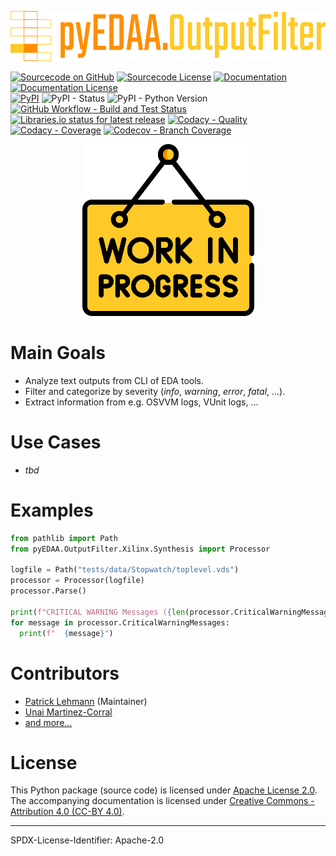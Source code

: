 <p align="center">
  <a title="edaa-org.github.io/pyEDAA.OutputFilter" href="https://edaa-org.github.io/pyEDAA.OutputFilter"><img height="80px" src="doc/_static/logo.svg"/></a>
</p>

[![Sourcecode on GitHub](https://img.shields.io/badge/pyEDAA-OUTPUTFILTER-ab47bc.svg?longCache=true&style=flat-square&logo=github&longCache=true&logo=GitHub&labelColor=6a1b9a)](https://GitHub.com/edaa-org/pyEDAA.OUTPUTFILTER)
[![Sourcecode License](https://img.shields.io/pypi/l/pyEDAA.OUTPUTFILTER?longCache=true&style=flat-square&logo=Apache&label=code)](LICENSE.md)
[![Documentation](https://img.shields.io/website?longCache=true&style=flat-square&label=edaa-org.github.io%2FpyEDAA.OUTPUTFILTER&logo=GitHub&logoColor=fff&up_color=blueviolet&up_message=Read%20now%20%E2%9E%9A&url=https%3A%2F%2Fedaa-org.github.io%2FpyEDAA.OUTPUTFILTER%2Findex.html)](https://edaa-org.github.io/pyEDAA.OUTPUTFILTER/)
[![Documentation License](https://img.shields.io/badge/doc-CC--BY%204.0-green?longCache=true&style=flat-square&logo=CreativeCommons&logoColor=fff)](LICENSE.md)  
[![PyPI](https://img.shields.io/pypi/v/pyEDAA.OUTPUTFILTER?longCache=true&style=flat-square&logo=PyPI&logoColor=FBE072)](https://pypi.org/project/pyEDAA.OUTPUTFILTER/)
![PyPI - Status](https://img.shields.io/pypi/status/pyEDAA.OUTPUTFILTER?longCache=true&style=flat-square&logo=PyPI&logoColor=FBE072)
![PyPI - Python Version](https://img.shields.io/pypi/pyversions/pyEDAA.OUTPUTFILTER?longCache=true&style=flat-square&logo=PyPI&logoColor=FBE072)  
[![GitHub Workflow - Build and Test Status](https://img.shields.io/github/actions/workflow/status/edaa-org/pyEDAA.OUTPUTFILTER/Pipeline.yml?longCache=true&style=flat-square&label=Build%20and%20test&logo=GitHub%20Actions&logoColor=FFFFFF)](https://GitHub.com/edaa-org/pyEDAA.OUTPUTFILTER/actions/workflows/Pipeline.yml)
[![Libraries.io status for latest release](https://img.shields.io/librariesio/release/pypi/pyEDAA.OUTPUTFILTER?longCache=true&style=flat-square&logo=Libraries.io&logoColor=fff)](https://libraries.io/github/edaa-org/pyEDAA.OUTPUTFILTER)
[![Codacy - Quality](https://img.shields.io/codacy/grade/4918480c41594ffbb62f8ff98433b800?longCache=true&style=flat-square&logo=Codacy)](https://www.codacy.com/gh/edaa-org/pyEDAA.OUTPUTFILTER)
[![Codacy - Coverage](https://img.shields.io/codacy/coverage/4918480c41594ffbb62f8ff98433b800?longCache=true&style=flat-square&logo=Codacy)](https://www.codacy.com/gh/edaa-org/pyEDAA.OUTPUTFILTER)
[![Codecov - Branch Coverage](https://img.shields.io/codecov/c/github/edaa-org/pyEDAA.OUTPUTFILTER?longCache=true&style=flat-square&logo=Codecov)](https://codecov.io/gh/edaa-org/pyEDAA.OUTPUTFILTER)

<!--
[![Dependent repos (via libraries.io)](https://img.shields.io/librariesio/dependent-repos/pypi/pyEDAA.OUTPUTFILTER?longCache=true&style=flat-square&logo=GitHub)](https://github.com/edaa-org/pyEDAA.OUTPUTFILTER/network/dependents)
[![Requires.io](https://img.shields.io/requires/github/edaa-org/pyEDAA.OUTPUTFILTER?longCache=true&style=flat-square)](https://requires.io/github/edaa-org/pyEDAA.OUTPUTFILTER/requirements/?branch=main)
[![Libraries.io SourceRank](https://img.shields.io/librariesio/sourcerank/pypi/pyEDAA.OUTPUTFILTER)](https://libraries.io/github/edaa-org/pyEDAA.OUTPUTFILTER/sourcerank)  
-->

<p align="center">
  <img height="275px" src="doc/_static/work-in-progress.png"/>
</p>

# Main Goals

* Analyze text outputs from CLI of EDA tools.
* Filter and categorize by severity (*info*, *warning*, *error*, *fatal*, ...).
* Extract information from e.g. OSVVM logs, VUnit logs, ...

# Use Cases

* *tbd*

# Examples

```python
from pathlib import Path
from pyEDAA.OutputFilter.Xilinx.Synthesis import Processor

logfile = Path("tests/data/Stopwatch/toplevel.vds")
processor = Processor(logfile)
processor.Parse()

print(f"CRITICAL WARNING Messages ({len(processor.CriticalWarningMessages)}):")
for message in processor.CriticalWarningMessages:
  print(f"  {message}")
```

# Contributors

* [Patrick Lehmann](https://github.com/Paebbels) (Maintainer)
* [Unai Martinez-Corral](https://github.com/umarcor)
* [and more...](https://github.com/edaa-org/pyEDAA.OutputFilter/graphs/contributors)

# License

This Python package (source code) is licensed under [Apache License 2.0](LICENSE.md).
The accompanying documentation is licensed under [Creative Commons - Attribution 4.0 (CC-BY 4.0)](doc/Doc-License.rst).

-------------------------
SPDX-License-Identifier: Apache-2.0
